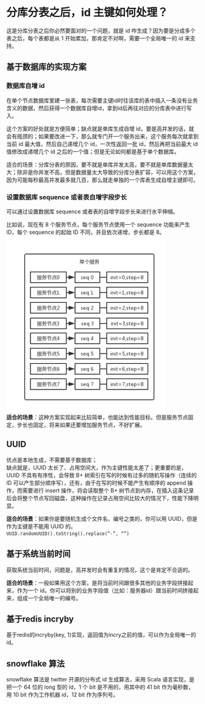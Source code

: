# 分库分表之后，id 主键如何处理？
这是分库分表之后你必然要面对的一个问题，就是 id 咋生成？因为要是分成多个表之后，每个表都是从 1 开始累加，那肯定不对啊，需要一个全局唯一的 id 来支持。
    
## 基于数据库的实现方案

### 数据库自增 id
在单个节点数据库里建一张表，每次需要主键id时往该库的表中插入一条没有业务含义的数据，然后获得一个数据库自增id，拿到id后再往对应的分库表中进行写入。    

这个方案的好处就是方便简单；缺点就是单库生成自增 id，要是高并发的话，就会有瓶颈的；如果要改进一下，那么就专门开一个服务出来，这个服务每次就拿到当前 id 最大值，然后自己递增几个 id，一次性返回一批 id，然后再把当前最大 id 值修改成递增几个 id 之后的一个值；但是无论如何都是基于单个数据库。    

适合的场景：分库分表的原因，要不就是单库并发太高，要不就是单库数据量太大；除非是你并发不高，但是数据量太大导致的分库分表扩容，可以用这个方案，因为可能每秒最高并发最多就几百，那么就走单独的一个库表生成自增主键即可。    


### 设置数据库 sequence 或者表自增字段步长
可以通过设置数据库 sequence 或者表的自增字段步长来进行水平伸缩。    

比如说，现在有 8 个服务节点，每个服务节点使用一个 sequence 功能来产生 ID，每个 sequence 的起始 ID 不同，并且依次递增，步长都是 8。    
![sequence step](../../../../resources/static/database/database-id-sequence-step.png)   
**适合的场景**：这种方案实现起来比较简单，也能达到性能目标。但是服务节点固定，步长也固定，将来如果还要增加服务节点，不好扩展。

## UUID
优点是本地生成，不需要基于数据库；    
缺点就是，UUID 太长了、占用空间大，作为主键性能太差了；更重要的是，UUID 不具有有序性，会导致 B+ 树索引在写的时候有过多的随机写操作（连续的 ID 可以产生部分顺序写），还有，由于在写的时候不能产生有顺序的 append 操作，而需要进行 insert 操作，将会读取整个 B+ 树节点到内存，在插入这条记录后会将整个节点写回磁盘，这种操作在记录占用空间比较大的情况下，性能下降明显。    

**适合的场景**：如果你是要随机生成个文件名、编号之类的，你可以用 UUID，但是作为主键是不能用 UUID 的。    
`UUID.randomUUID().toString().replace(“-”, “”)`    


## 基于系统当前时间
获取系统当前时间，问题是，高并发时会有重复的情况，这个是肯定不合适的。   

**适合的场景**：一般如果用这个方案，是将当前时间跟很多其他的业务字段拼接起来，作为一个 id。你可以将别的业务字段值（比如：服务器id）跟当前时间拼接起来，组成一个全局唯一的编号。

## 基于redis incryby
基于redis的incryby(key, 1)实现，返回值为incry之前的值，可以作为全局唯一的id。

## snowflake 算法
snowflake 算法是 twitter 开源的分布式 id 生成算法，采用 Scala 语言实现，是把一个 64 位的 long 型的 id，1 个 bit 是不用的，用其中的 41 bit 作为毫秒数，用 10 bit 作为工作机器 id，12 bit 作为序列号。

